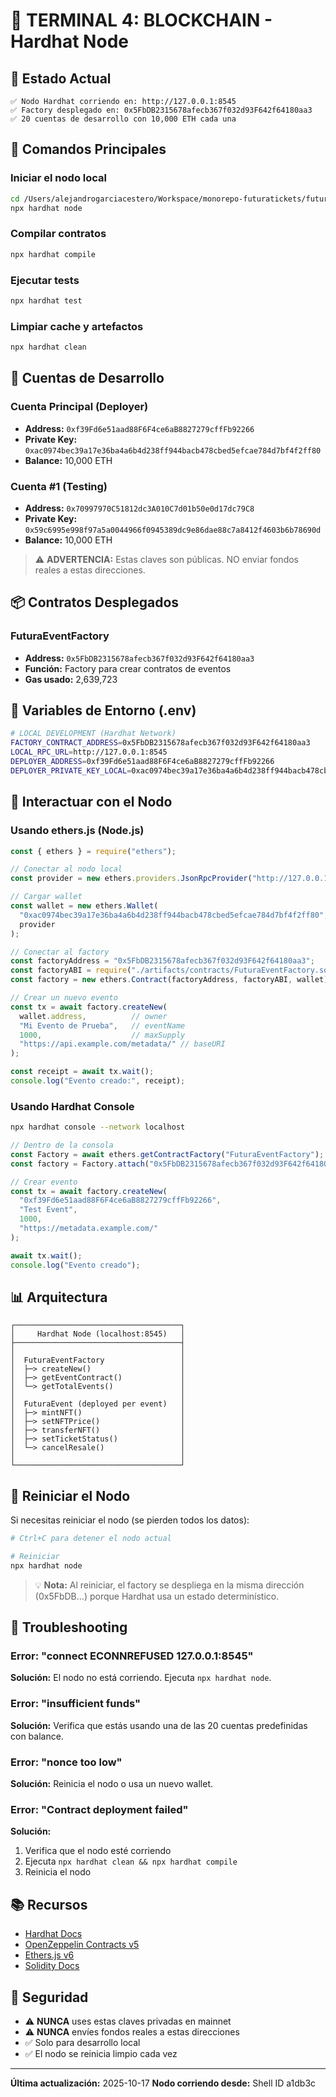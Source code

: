# 🔗 TERMINAL 4: BLOCKCHAIN - Hardhat Node

## 📍 Estado Actual

```
✅ Nodo Hardhat corriendo en: http://127.0.0.1:8545
✅ Factory desplegado en: 0x5FbDB2315678afecb367f032d93F642f64180aa3
✅ 20 cuentas de desarrollo con 10,000 ETH cada una
```

## 🚀 Comandos Principales

### Iniciar el nodo local
```bash
cd /Users/alejandrogarciacestero/Workspace/monorepo-futuratickets/futura-tickets-contracts-v2
npx hardhat node
```

### Compilar contratos
```bash
npx hardhat compile
```

### Ejecutar tests
```bash
npx hardhat test
```

### Limpiar cache y artefactos
```bash
npx hardhat clean
```

## 🔑 Cuentas de Desarrollo

### Cuenta Principal (Deployer)
- **Address:** `0xf39Fd6e51aad88F6F4ce6aB8827279cffFb92266`
- **Private Key:** `0xac0974bec39a17e36ba4a6b4d238ff944bacb478cbed5efcae784d7bf4f2ff80`
- **Balance:** 10,000 ETH

### Cuenta #1 (Testing)
- **Address:** `0x70997970C51812dc3A010C7d01b50e0d17dc79C8`
- **Private Key:** `0x59c6995e998f97a5a0044966f0945389dc9e86dae88c7a8412f4603b6b78690d`
- **Balance:** 10,000 ETH

> ⚠️ **ADVERTENCIA:** Estas claves son públicas. NO enviar fondos reales a estas direcciones.

## 📦 Contratos Desplegados

### FuturaEventFactory
- **Address:** `0x5FbDB2315678afecb367f032d93F642f64180aa3`
- **Función:** Factory para crear contratos de eventos
- **Gas usado:** 2,639,723

## 🔧 Variables de Entorno (.env)

```bash
# LOCAL DEVELOPMENT (Hardhat Network)
FACTORY_CONTRACT_ADDRESS=0x5FbDB2315678afecb367f032d93F642f64180aa3
LOCAL_RPC_URL=http://127.0.0.1:8545
DEPLOYER_ADDRESS=0xf39Fd6e51aad88F6F4ce6aB8827279cffFb92266
DEPLOYER_PRIVATE_KEY_LOCAL=0xac0974bec39a17e36ba4a6b4d238ff944bacb478cbed5efcae784d7bf4f2ff80
```

## 🧪 Interactuar con el Nodo

### Usando ethers.js (Node.js)

```javascript
const { ethers } = require("ethers");

// Conectar al nodo local
const provider = new ethers.providers.JsonRpcProvider("http://127.0.0.1:8545");

// Cargar wallet
const wallet = new ethers.Wallet(
  "0xac0974bec39a17e36ba4a6b4d238ff944bacb478cbed5efcae784d7bf4f2ff80",
  provider
);

// Conectar al factory
const factoryAddress = "0x5FbDB2315678afecb367f032d93F642f64180aa3";
const factoryABI = require("./artifacts/contracts/FuturaEventFactory.sol/FuturaEventFactory.json").abi;
const factory = new ethers.Contract(factoryAddress, factoryABI, wallet);

// Crear un nuevo evento
const tx = await factory.createNew(
  wallet.address,          // owner
  "Mi Evento de Prueba",   // eventName
  1000,                    // maxSupply
  "https://api.example.com/metadata/" // baseURI
);

const receipt = await tx.wait();
console.log("Evento creado:", receipt);
```

### Usando Hardhat Console

```bash
npx hardhat console --network localhost
```

```javascript
// Dentro de la consola
const Factory = await ethers.getContractFactory("FuturaEventFactory");
const factory = Factory.attach("0x5FbDB2315678afecb367f032d93F642f64180aa3");

// Crear evento
const tx = await factory.createNew(
  "0xf39Fd6e51aad88F6F4ce6aB8827279cffFb92266",
  "Test Event",
  1000,
  "https://metadata.example.com/"
);

await tx.wait();
console.log("Evento creado");
```

## 📊 Arquitectura

```
┌─────────────────────────────────────┐
│     Hardhat Node (localhost:8545)   │
├─────────────────────────────────────┤
│                                     │
│  FuturaEventFactory                 │
│  ├─> createNew()                    │
│  ├─> getEventContract()             │
│  └─> getTotalEvents()               │
│                                     │
│  FuturaEvent (deployed per event)   │
│  ├─> mintNFT()                      │
│  ├─> setNFTPrice()                  │
│  ├─> transferNFT()                  │
│  ├─> setTicketStatus()              │
│  └─> cancelResale()                 │
│                                     │
└─────────────────────────────────────┘
```

## 🔄 Reiniciar el Nodo

Si necesitas reiniciar el nodo (se pierden todos los datos):

```bash
# Ctrl+C para detener el nodo actual

# Reiniciar
npx hardhat node
```

> 💡 **Nota:** Al reiniciar, el factory se despliega en la misma dirección (0x5FbDB...) porque Hardhat usa un estado determinístico.

## 🐛 Troubleshooting

### Error: "connect ECONNREFUSED 127.0.0.1:8545"
**Solución:** El nodo no está corriendo. Ejecuta `npx hardhat node`.

### Error: "insufficient funds"
**Solución:** Verifica que estás usando una de las 20 cuentas predefinidas con balance.

### Error: "nonce too low"
**Solución:** Reinicia el nodo o usa un nuevo wallet.

### Error: "Contract deployment failed"
**Solución:**
1. Verifica que el nodo esté corriendo
2. Ejecuta `npx hardhat clean && npx hardhat compile`
3. Reinicia el nodo

## 📚 Recursos

- [Hardhat Docs](https://hardhat.org/docs)
- [OpenZeppelin Contracts v5](https://docs.openzeppelin.com/contracts/5.x/)
- [Ethers.js v6](https://docs.ethers.org/v6/)
- [Solidity Docs](https://docs.soliditylang.org/)

## 🔐 Seguridad

- ⚠️ **NUNCA** uses estas claves privadas en mainnet
- ⚠️ **NUNCA** envíes fondos reales a estas direcciones
- ✅ Solo para desarrollo local
- ✅ El nodo se reinicia limpio cada vez

---

**Última actualización:** 2025-10-17
**Nodo corriendo desde:** Shell ID a1db3c
